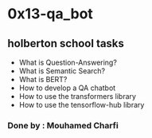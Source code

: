 # 0x13-qa_bot

## holberton school tasks

- What is Question-Answering?
- What is Semantic Search?
- What is BERT?
- How to develop a QA chatbot
- How to use the transformers library
- How to use the tensorflow-hub library

### Done by : Mouhamed Charfi
